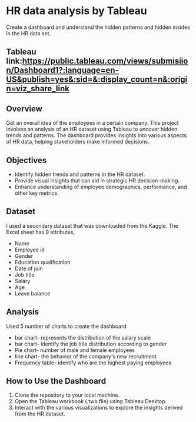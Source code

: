 # HR data analysis by Tableau
Create a dashboard and understand the hidden patterns and hidden insides in the HR data set.

## Tableau link:https://public.tableau.com/views/submisiion/Dashboard1?:language=en-US&publish=yes&:sid=&:display_count=n&:origin=viz_share_link

## Overview
Get an overall idea of the employees in a certain company. This project involves an analysis of an HR dataset using Tableau to uncover hidden trends and patterns. The dashboard provides insights into various aspects of HR data, helping stakeholders make informed decisions.

## Objectives
* Identify hidden trends and patterns in the HR dataset.
* Provide visual insights that can aid in strategic HR decision-making.
* Enhance understanding of employee demographics, performance, and other key metrics.

## Dataset
I used a secondary dataset that was downloaded from the Kaggle.
The Excel sheet has 9 attributes,
* Name
* Employee id
* Gender
* Education qualification
* Date of join
* Job title
* Salary
* Age
* Leave balance

## Analysis
Used 5 number of charts to create the dashboard

* bar chart- represents the distribution of the salary scale
* bar chart- identify the job title distribution according to gender
* Pie chart- number of male and female employees
* line chart- the behavior of the company's new recruitment
* Frequency table- identify who are the highest paying employees

## How to Use the Dashboard
1. Clone the repository to your local machine.
2. Open the Tableau workbook (.twb file) using Tableau Desktop.
3. Interact with the various visualizations to explore the insights derived from the HR dataset.

